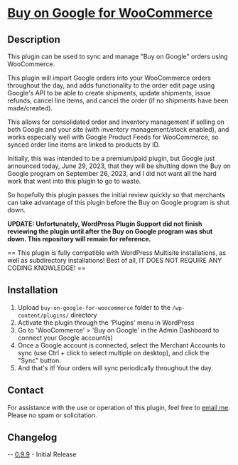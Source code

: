 # <a href="https://github.com/MachineITSvcs/Buy-on-Google-for-WooCommerce" target="_blank">Buy on Google for WooCommerce</a>

## Description

This plugin can be used to sync and manage "Buy on Google" orders using WooCommerce.

This plugin will import Google orders into your WooCommerce orders throughout the day, and adds functionality to the order edit page using Google's API to be able to create shipments, update shipments, issue refunds, cancel line items, and cancel the order (if no shipments have been made/created).

This allows for consolidated order and inventory management if selling on both Google and your site (with inventory management/stock enabled), and works especially well with Google Product Feeds for WooCommerce, so synced order line items are linked to products by ID.

Initially, this was intended to be a premium/paid plugin, but Google just announced today, June 29, 2023, that they will be shutting down the Buy on Google program on September 26, 2023, and I did not want all the hard work that went into this plugin to go to waste.

So hopefully this plugin passes the initial review quickly so that merchants can take advantage of this plugin before the Buy on Google program is shut down.

<strong>UPDATE: Unfortunately, WordPress Plugin Support did not finish reviewing the plugin until after the Buy on Google program was shut down. This repository will remain for reference.</strong>

== This plugin is fully compatible with WordPress Multisite installations, as well as subdirectory installations! Best of all, IT DOES NOT REQUIRE ANY CODING KNOWLEDGE! ==

## Installation

1. Upload `buy-on-google-for-woocommerce` folder to the `/wp-content/plugins/` directory
2. Activate the plugin through the 'Plugins' menu in WordPress
3. Go to 'WooCommerce' > 'Buy on Google' in the Admin Dashboard to connect your Google account(s)
4. Once a Google account is connected, select the Merchant Accounts to sync (use Ctrl + click to select multiple on desktop), and click the "Sync" button.
3. And that's it! Your orders will sync periodically throughout the day.

## Contact

For assistance with the use or operation of this plugin, feel free to <a href="mailto:support@machineitservices.com">email me</a>. Please no spam or solicitation.

## Changelog

-- <a href="https://github.com/MachineITSvcs/Buy-on-Google-for-WooCommerce/releases/tag/v0.9.9" target="_blank">0.9.9</a> - Initial Release
